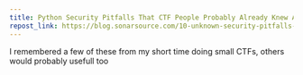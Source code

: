```yaml
---
title: Python Security Pitfalls That CTF People Probably Already Knew About
repost_link: https://blog.sonarsource.com/10-unknown-security-pitfalls-for-python
---
```


I remembered a few of these from my short time doing small CTFs, others would probably usefull too
